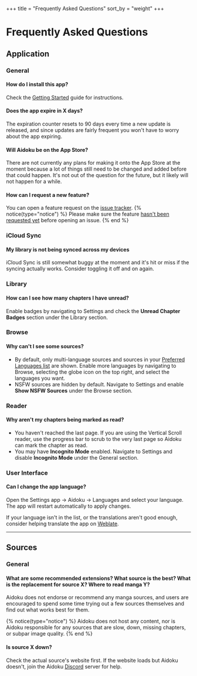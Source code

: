 +++
title = "Frequently Asked Questions"
sort_by = "weight"
+++
# Frequently Asked Questions

## Application
### General
#### How do I install this app?
Check the [Getting Started](/help/guides/getting-started) guide for instructions.

#### Does the app expire in X days?
The expiration counter resets to 90 days every time a new update is released, and since updates are fairly frequent you won't have to worry about the app expiring.

#### Will Aidoku be on the App Store?
There are not currently any plans for making it onto the App Store at the moment because a lot of things still need to be changed and added before that could happen. It's not out of the question for the future, but it likely will not happen for a while.

#### How can I request a new feature?
You can open a feature request on the [issue tracker](https://github.com/Aidoku/Aidoku/issues).
{% notice(type="notice") %}
Please make sure the feature [hasn't been requested yet](https://github.com/Aidoku/Aidoku/issues?q=is%3Aopen+is%3Aissue+label%3Aenhancement) before opening an issue.
{% end %}

### iCloud Sync
#### My library is not being synced across my devices
iCloud Sync is still somewhat buggy at the moment and it's hit or miss if the syncing actually works. Consider toggling it off and on again.

### Library
#### How can I see how many chapters I have unread?
Enable badges by navigating to Settings and check the **Unread Chapter Badges** section under the Library section.

### Browse
#### Why can't I see some sources?
- By default, only multi-language sources and sources in your [Preferred Languages list](https://osxdaily.com/2021/07/01/set-preferred-language-change-region-iphone-ipad/#:~:text=Head%20over%20to%20%E2%80%9CSettings%E2%80%9D%20from,default%20language%20for%20your%20iPhone.) are shown. Enable more languages by navigating to Browse, selecting the globe icon on the top right, and select the languages you want.
- NSFW sources are hidden by default. Navigate to Settings and enable **Show NSFW Sources** under the Browse section.

### Reader
#### Why aren't my chapters being marked as read?
- You haven't reached the last page. If you are using the Vertical Scroll reader, use the progress bar to scrub to the very last page so Aidoku can mark the chapter as read.
- You may have **Incognito Mode** enabled. Navigate to Settings and disable **Incognito Mode** under the General section.

### User Interface
#### Can I change the app language?
Open the Settings app → Aidoku → Languages and select your language. The app will restart automatically to apply changes.

If your language isn't in the list, or the translations aren't good enough, consider helping translate the app on [Weblate](https://hosted.weblate.org/engage/aidoku/).

---

## Sources
### General
#### What are some recommended extensions? What source is the best? What is the replacement for source X? Where to read manga Y?
Aidoku does not endorse or recommend any manga sources, and users are encouraged to spend some time trying out a few sources themselves and find out what works best for them. 

{% notice(type="notice") %}
Aidoku does not host any content, nor is Aidoku responsible for any sources that are slow, down, missing chapters, or subpar image quality.
{% end %}

#### Is source X down?
Check the actual source's website first. If the website loads but Aidoku doesn't, join the Aidoku [Discord](https://discord.com/invite/9U8cC5Zk3s) server for help.
